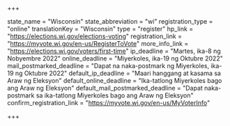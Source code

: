 +++

state_name = "Wisconsin"
state_abbreviation = "wi"
registration_type = "online"
translationKey = "Wisconsin"
type = "register"
hp_link = "https://elections.wi.gov/elections-voting"
registration_link = "https://myvote.wi.gov/en-us/RegisterToVote"
more_info_link = "https://elections.wi.gov/voters/first-time"
ip_deadline = "Martes, ika-8 ng Nobyembre 2022"
online_deadline = "Miyerkoles, ika-19 ng Oktubre 2022"
mail_postmarked_deadline = "Dapat na naka-postmark ng Miyerkoles, ika-19 ng Oktubre 2022"
default_ip_deadline = "Maari hanggang at kasama sa  Araw ng Eleksyon"
default_online_deadline = "Ika-tatlong Miyerkoles bago ang Araw ng Eleksyon"
default_mail_postmarked_deadline = "Dapat naka-postmark sa ika-tatlong Miyerkoles bago ang Araw ng Eleksyon"
confirm_registration_link = "https://myvote.wi.gov/en-us/MyVoterInfo"

+++